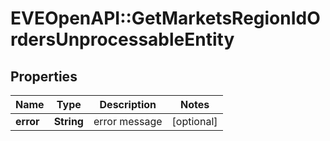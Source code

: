 # EVEOpenAPI::GetMarketsRegionIdOrdersUnprocessableEntity

## Properties
Name | Type | Description | Notes
------------ | ------------- | ------------- | -------------
**error** | **String** | error message | [optional] 


